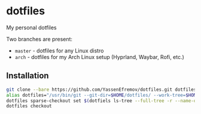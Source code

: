 # dotfiles

My personal dotfiles

Two branches are present:
- `master` - dotfiles for any Linux distro
- `arch` - dotfiles for my Arch Linux setup (Hyprland, Waybar, Rofi, etc.)


## Installation

```sh
git clone --bare https://github.com/YassenEfremov/dotfiles.git dotfiles
alias dotfiles="/usr/bin/git --git-dir=$HOME/dotfiles/ --work-tree=$HOME"
dotfiles sparse-checkout set $(dotfiels ls-tree --full-tree -r --name-only HEAD | grep -v README.md)
dotfiles checkout
```
